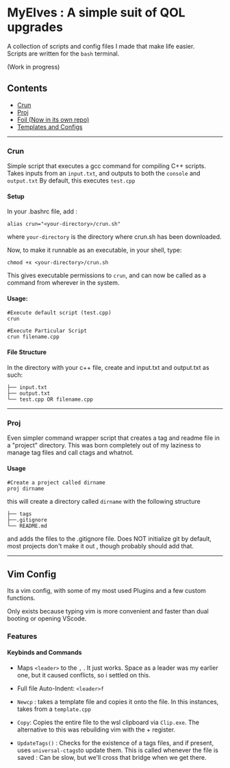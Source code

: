 # MyElves : A simple suit of QOL upgrades
A collection of scripts and config files I made that make life easier.   
Scripts are written for the `bash`  terminal.

(Work in progress)
## Contents 
- [Crun](###-Crun)
- [Proj](###-Proj)
- [Foil (Now in its own repo)]()
- [Templates and Configs](###-template)  

---
### Crun
Simple script that executes a gcc command for compiling C++ scripts. 
Takes inputs from an `input.txt`, and outputs to both the `console` and `output.txt`
By default, this executes `test.cpp`

#### Setup
In your .bashrc file, add : 
```
alias crun="<your-directory>/crun.sh"
```
where `your-directory` is the directory where crun.sh has been downloaded.

Now, to make it runnable as an executable, in your shell, type:
```
chmod +x <your-directory>/crun.sh
```
This gives executable permissions to 	`crun`, and can now be called as a command from wherever in the system.


#### Usage:
```
#Execute default script (test.cpp)
crun 

#Execute Particular Script
crun filename.cpp
```
#### File Structure
In the directory with your c++ file, create and input.txt and output.txt as such:
```
├── input.txt
├── output.txt
└── test.cpp OR filename.cpp
```

---
### Proj
Even simpler command wrapper script that creates a tag and readme file in a "project" directory. 
This was born completely out of my laziness to manage tag files and call ctags and whatnot. 

#### Usage
```
#Create a project called dirname
proj dirname
```

this will create a directory called `dirname` with the following structure
```
├── tags
├──.gitignore
└── README.md
```
and adds the files to the .gitignore file. 
Does NOT initialize git by default, most projects don't make it out , though probably should add that. 

---
## Vim Config 
Its a vim config, with some of my most used Plugins  and a few custom functions. 

Only exists because typing vim is more convenient and faster than dual booting or opening VScode.

### Features 

#### Keybinds and Commands
- Maps `<leader>` to the `,` .
	 It just works. Space as a leader was my earlier one, but it caused conflicts, so i settled on this.

- Full file Auto-Indent: `<leader>f`

- `Newcp` : takes a template file and copies it onto the file. In this instances, takes from a `template.cpp`

- `Copy`: Copies the entire file to the wsl clipboard via `Clip.exe`. The alternative to this was rebuilding vim with the + register.

- `UpdateTags()` : Checks for the existence of a tags files, and if present, uses `universal-ctags`to update them. This is called whenever the file is saved : Can be slow, but we'll cross that bridge when we get there. 


